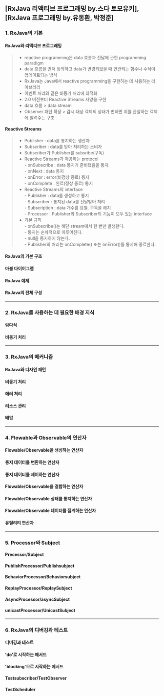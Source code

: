 ## [RxJava 리액티브 프로그래밍 by.스다 토모유키], [RxJava 프로그래밍 by.유동환, 박정준]
### 1. RxJava의 기본
#### RxJava와 리액티브 프로그래밍
> + reactive programming은 data 흐름과 전달에 관한 programming paradigm
> + data 흐름을 먼저 정의하고 data가 변경되었을 때 연관되는 함수나 수식이 업데이트되는 방식
> + RxJava는 Java에서 reactive programming을 구현하는 데 사용하는 라이브러리
> + 이벤트 처리와 같은 비동기 처리에 최적화
> + 2.0 버전부터 Reactive Streams 사양을 구현
> + data 흐름 > data stream
> + Observer 패턴 확장 > 감시 대상 객체의 상태가 변하면 이를 관찰하는 객체에 알려주는 구조

#### Reactive Streams  
> + Publisher : data를 통지하는 생산자  
> + Subscriber : data를 받아 처리하는 소비자  
> + Subscriber가 Publisher를 subsribe(구독)  
> + Reactive Streams가 제공하는 protocol  
    - onSubscribe : data 통지가 준비됐음을 통지  
    - onNext : data 통지  
    - onError : error(비정상 종료) 통지  
    - onComplete : 완료(정상 종료) 통지  
> + Reactive Streams의 interface  
    - Publisher : data를 생성하고 통지  
    - Subscriber : 통지된 data를 전달받아 처리  
    - Subscription : data 개수를 요철, 구독을 해지  
    - Processor : Publisher와 Subscriber의 기능이 모두 있는 interface  
> + 기본 규칙  
    - onSubscribe()는 해단 stream에서 한 번만 발생한다.  
    - 통지는 순차적으로 이루어진다.  
    - null을 통지하지 않는다.  
    - Publisher의 처리는 onComplete() 또는 onError()를 통지해 종료한다.  
    
#### RxJava의 기본 구조  
#### 마블 다이어그램  
#### RxJava 예제  
#### RxJava의 전체 구성  


***
### 2. RxJava를 사용하는 데 필요한 배경 지식
#### 람다식
#### 비동기 처리


***
### 3. RxJava의 메커니즘
#### RxJava와 디자인 패턴
#### 비동기 처리
#### 에러 처리
#### 리소스 관리
#### 배압


***
### 4. Flowable과 Observable의 연산자
#### Flowable/Observable을 생성하는 연산자
#### 통지 데이터를 변환하는 연산자
#### 통지 데이터를 제어하는 연산자
#### Flowable/Observable을 결합하는 연산자
#### Flowable/Observable 상태를 통지하는 연산자
#### Flowable/Observable 데이터를 집계하는 연산자
#### 유틸리티 연산자


***
### 5. Processor와 Subject
#### Precessor/Subject
#### PublishProcessor/Publishsubject
#### BehaviorProcessor/Behaviorsubject
#### ReplayProcessor/ReplaySubject
#### AsyncProcessor/asyncSubject
#### unicastProcessor/UnicastSubject


***
### 6. RxJava의 디버깅과 테스트
#### 디버깅과 테스트
#### 'do'로 시작하는 메서드
#### 'blocking'으로 시작하는 메서드
#### Testsubscriber/TestObserver
#### TestScheduler

